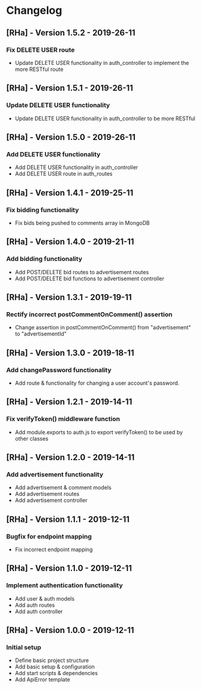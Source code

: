 # Changelog

## [RHa] - Version 1.5.2 - 2019-26-11
### Fix DELETE USER route
* Update DELETE USER functionality in auth_controller to implement the more RESTful route

## [RHa] - Version 1.5.1 - 2019-26-11
### Update DELETE USER functionality
* Update DELETE USER functionality in auth_controller to be more RESTful

## [RHa] - Version 1.5.0 - 2019-26-11
### Add DELETE USER functionality
* Add DELETE USER functionality in auth_controller
* Add DELETE USER route in auth_routes

## [RHa] - Version 1.4.1 - 2019-25-11
### Fix bidding functionality
* Fix bids being pushed to comments array in MongoDB

## [RHa] - Version 1.4.0 - 2019-21-11
### Add bidding functionality
* Add POST/DELETE bid routes to advertisement routes
* Add POST/DELETE bid functions to advertisement controller

## [RHa] - Version 1.3.1 - 2019-19-11
### Rectify incorrect postCommentOnComment() assertion
* Change assertion in postCommentOnComment() from "advertisement" to "advertisementId"

## [RHa] - Version 1.3.0 - 2019-18-11
### Add changePassword functionality
* Add route & functionality for changing a user account's password.

## [RHa] - Version 1.2.1 - 2019-14-11
### Fix verifyToken() middleware function
* Add module.exports to auth.js to export verifyToken() to be used by other classes

## [RHa] - Version 1.2.0 - 2019-14-11
### Add advertisement functionality
* Add advertisement & comment models
* Add advertisement routes
* Add advertisement controller

## [RHa] - Version 1.1.1 - 2019-12-11
### Bugfix for endpoint mapping
* Fix incorrect endpoint mapping

## [RHa] - Version 1.1.0 - 2019-12-11
### Implement authentication functionality
* Add user & auth models
* Add auth routes
* Add auth controller

## [RHa] - Version 1.0.0 - 2019-12-11
### Initial setup
* Define basic project structure
* Add basic setup & configuration
* Add start scripts & dependencies
* Add ApiError template
